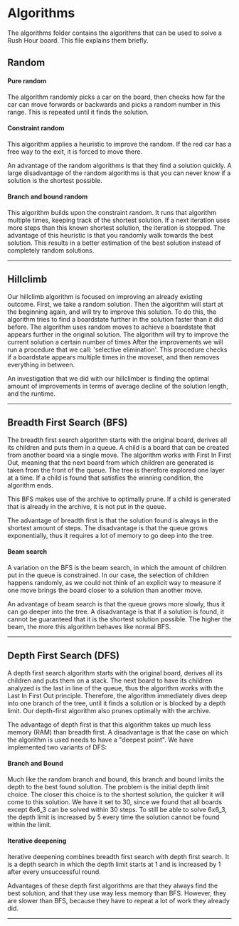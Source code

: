 # Algorithms

The algorithms folder contains the algorithms that can be used to solve a Rush Hour board. This file explains them briefly.

## Random

#### Pure random

The algorithm randomly picks a car on the board, then checks how far the car can move forwards or backwards and picks a random number in this range. This is repeated until it finds the solution.

#### Constraint random

This algorithm applies a heuristic to improve the random. If the red car has a free way to the exit, it is forced to move there.

An advantage of the random algorithms is that they find a solution quickly. A large disadvantage of the random algorithms is that you can never know if a solution is the shortest possible.

#### Branch and bound random
This algorithm builds upon the constraint random. It runs that algorithm multiple times, keeping track of the shortest solution. If a next iteration uses more steps than this known shortest solution, the iteration is stopped. The advantage of this heuristic is that you randomly walk towards the best solution. This results in a better estimation of the best solution instead of completely random solutions.

---

## Hillclimb

Our hillclimb algorithm is focused on improving an already existing outcome. First, we take a random solution. Then the algorithm will start at the beginning again, and will try to improve this solution. To do this, the algorithm tries to find a boardstate further in the solution faster than it did before. The algorithm uses random moves to achieve a boardstate that appears further in the original solution. The algorithm will try to improve the current solution a certain number of times
After the improvements we will run a procedure that we call: 'selective elimination'. This procedure checks if a boardstate appears multiple times in the moveset, and then removes everything in between.

An investigation that we did with our hillclimber is finding the optimal amount of improvements in terms of average decline of the solution length, and the runtime.

---

## Breadth First Search (BFS)

The breadth first search algorithm starts with the original board, derives all its children and puts them in a queue. A child is a board that can be created from another board via a single move. The algorithm works with First In First Out, meaning that the next board from which children are generated is taken from the front of the queue. The tree is therefore explored one layer at a time. If a child is found that satisfies the winning condition, the algorithm ends.

This BFS makes use of the archive to optimally prune. If a child is generated that is already in the archive, it is not put in the queue.

The advantage of breadth first is that the solution found is always in the shortest amount of steps. The disadvantage is that the queue grows exponentially, thus it requires a lot of memory to go deep into the tree.

#### Beam search
A variation on the BFS is the beam search, in which the amount of children put in the queue is constrained. In our case, the selection of children happens randomly, as we could not think of an explicit way to measure if one move brings the board closer to a solution than another move.

An advantage of beam search is that the queue grows more slowly, thus it can go deeper into the tree. A disadvantage is that if a solution is found, it cannot be guaranteed that it is the shortest solution possible. The higher the beam, the more this algorithm behaves like normal BFS.

---

## Depth First Search (DFS)

A depth first search algorithm starts with the original board, derives all its children and puts them on a stack. The next board to have its children analyzed is the last in line of the queue, thus the algorithm works with the Last In First Out principle. Therefore, the algorithm immediately dives deep into one branch of the tree, until it finds a solution or is blocked by a depth limit. Our depth-first algorithm also prunes optimally with the archive.

The advantage of depth first is that this algorithm takes up much less memory (RAM) than breadth first. A disadvantage is that the case on which the algorithm is used needs to have a "deepest point". We have implemented two variants of DFS:

#### Branch and Bound
Much like the random branch and bound, this branch and bound limits the depth to the best found solution. The problem is the initial depth limit choice. The closer this choice is to the shortest solution, the quicker it will come to this solution. We have it set to 30, since we found that all boards except 6x6_3 can be solved within 30 steps. To still be able to solve 6x6_3, the depth limit is increased by 5 every time the solution cannot be found within the limit.

#### Iterative deepening
Iterative deepening combines breadth first search with depth first search. It is a depth search in which the depth limit starts at 1 and is increased by 1 after every unsuccessful round. 

Advantages of these depth first algorithms are that they always find the best solution, and that they use way less memory than BFS. However, they are slower than BFS, because they have to repeat a lot of work they already did.

---
